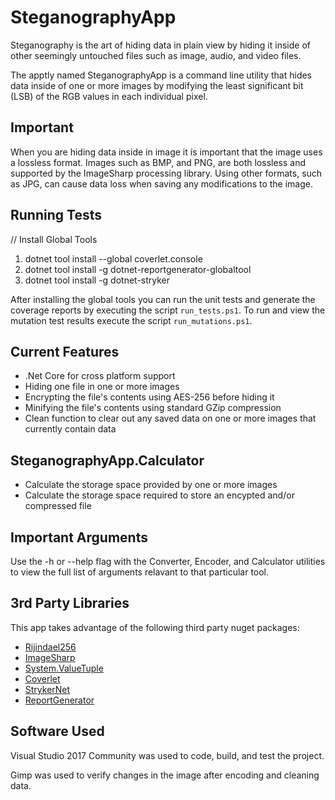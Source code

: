 SteganographyApp
=====

Steganography is the art of hiding data in plain view by hiding it inside of other seemingly untouched files such as image, audio, and video files.

The apptly named SteganographyApp is a command line utility that hides data inside of one or more images by modifying the least significant bit (LSB) of the RGB values in each individual pixel.

Important
---
When you are hiding data inside in image it is important that the image uses a lossless format.
Images such as BMP, and PNG, are both lossless and supported by the ImageSharp processing library.
Using other formats, such as JPG, can cause data loss when saving any modifications to the image.

Running Tests
---
// Install Global Tools
1. dotnet tool install --global coverlet.console
2. dotnet tool install -g dotnet-reportgenerator-globaltool
3. dotnet tool install -g dotnet-stryker

After installing the global tools you can run the unit tests and generate the coverage reports by executing the script `run_tests.ps1`.
To run and view the mutation test results execute the script `run_mutations.ps1`.

Current Features
---
* .Net Core for cross platform support
* Hiding one file in one or more images
* Encrypting the file's contents using AES-256 before hiding it
* Minifying the file's contents using standard GZip compression
* Clean function to clear out any saved data on one or more images that currently contain data

SteganographyApp.Calculator
---
* Calculate the storage space provided by one or more images
* Calculate the storage space required to store an encypted and/or compressed file

Important Arguments
---
Use the -h or --help flag with the Converter, Encoder, and Calculator utilities to view the full list of arguments relavant to that particular tool.

3rd Party Libraries
---

This app takes advantage of the following third party nuget packages:

* [Rijindael256](https://github.com/2Toad/Rijndael256)
* [ImageSharp](https://github.com/JimBobSquarePants/ImageSharp)
* [System.ValueTuple](https://www.nuget.org/packages/System.ValueTuple/)
* [Coverlet](https://github.com/tonerdo/coverlet)
* [StrykerNet](https://github.com/stryker-mutator/stryker-net)
* [ReportGenerator](https://github.com/danielpalme/ReportGenerator)

Software Used
---

Visual Studio 2017 Community was used to code, build, and test the project.

Gimp was used to verify changes in the image after encoding and cleaning data.

